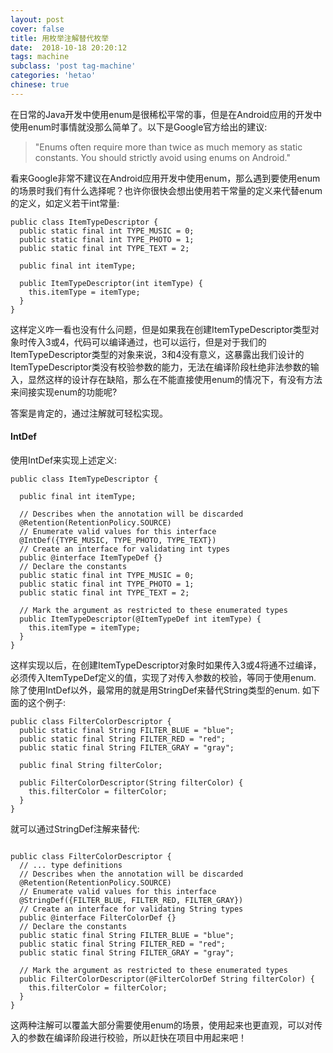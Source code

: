 ```yaml
---
layout: post
cover: false
title: 用枚举注解替代枚举 
date:  2018-10-18 20:20:12
tags: machine
subclass: 'post tag-machine'
categories: 'hetao'
chinese: true
---
```


在日常的Java开发中使用enum是很稀松平常的事，但是在Android应用的开发中使用enum时事情就没那么简单了。以下是Google官方给出的建议:

> "Enums often require more than twice as much memory as static constants. You should strictly avoid using enums on Android."

看来Google非常不建议在Android应用开发中使用enum，那么遇到要使用enum的场景时我们有什么选择呢？也许你很快会想出使用若干常量的定义来代替enum的定义，如定义若干int常量:

```
public class ItemTypeDescriptor {
  public static final int TYPE_MUSIC = 0;
  public static final int TYPE_PHOTO = 1;
  public static final int TYPE_TEXT = 2;

  public final int itemType;

  public ItemTypeDescriptor(int itemType) {
    this.itemType = itemType;
  }
}

```

这样定义咋一看也没有什么问题，但是如果我在创建ItemTypeDescriptor类型对象时传入3或4，代码可以编译通过，也可以运行，但是对于我们的ItemTypeDescriptor类型的对象来说，3和4没有意义，这暴露出我们设计的ItemTypeDescriptor类没有校验参数的能力，无法在编译阶段杜绝非法参数的输入，显然这样的设计存在缺陷，那么在不能直接使用enum的情况下，有没有方法来间接实现enum的功能呢?

答案是肯定的，通过注解就可轻松实现。

#### IntDef

使用IntDef来实现上述定义:

```
public class ItemTypeDescriptor {

  public final int itemType;

  // Describes when the annotation will be discarded
  @Retention(RetentionPolicy.SOURCE)
  // Enumerate valid values for this interface
  @IntDef({TYPE_MUSIC, TYPE_PHOTO, TYPE_TEXT})
  // Create an interface for validating int types
  public @interface ItemTypeDef {}
  // Declare the constants
  public static final int TYPE_MUSIC = 0;
  public static final int TYPE_PHOTO = 1;
  public static final int TYPE_TEXT = 2;

  // Mark the argument as restricted to these enumerated types
  public ItemTypeDescriptor(@ItemTypeDef int itemType) {
    this.itemType = itemType;
  }
}

```
这样实现以后，在创建ItemTypeDescriptor对象时如果传入3或4将通不过编译，必须传入ItemTypeDef定义的值，实现了对传入参数的校验，等同于使用enum. 除了使用IntDef以外，最常用的就是用StringDef来替代String类型的enum. 如下面的这个例子:

```
public class FilterColorDescriptor {
  public static final String FILTER_BLUE = "blue";
  public static final String FILTER_RED = "red";
  public static final String FILTER_GRAY = "gray";

  public final String filterColor;

  public FilterColorDescriptor(String filterColor) {
    this.filterColor = filterColor;
  }
}

```

就可以通过StringDef注解来替代:

```

public class FilterColorDescriptor {
  // ... type definitions
  // Describes when the annotation will be discarded
  @Retention(RetentionPolicy.SOURCE)
  // Enumerate valid values for this interface
  @StringDef({FILTER_BLUE, FILTER_RED, FILTER_GRAY})
  // Create an interface for validating String types
  public @interface FilterColorDef {}
  // Declare the constants
  public static final String FILTER_BLUE = "blue";
  public static final String FILTER_RED = "red";
  public static final String FILTER_GRAY = "gray";

  // Mark the argument as restricted to these enumerated types
  public FilterColorDescriptor(@FilterColorDef String filterColor) {
    this.filterColor = filterColor;
  }
}

```

这两种注解可以覆盖大部分需要使用enum的场景，使用起来也更直观，可以对传入的参数在编译阶段进行校验，所以赶快在项目中用起来吧！


















